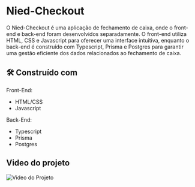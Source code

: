# Nied-Checkout

O Nied-Checkout é uma aplicação de fechamento de caixa, onde o front-end e back-end foram desenvolvidos separadamente. O front-end utiliza HTML, CSS e Javascript para oferecer uma interface intuitiva, enquanto o back-end é construído com Typescript, Prisma e Postgres para garantir uma gestão eficiente dos dados relacionados ao fechamento de caixa.

## 🛠️ Construído com

Front-End:
 - HTML/CSS
 - Javascript

Back-End:
  - Typescript
  - Prisma
  - Postgres

## Video do projeto

![Video do Projeto](./it.gif)
